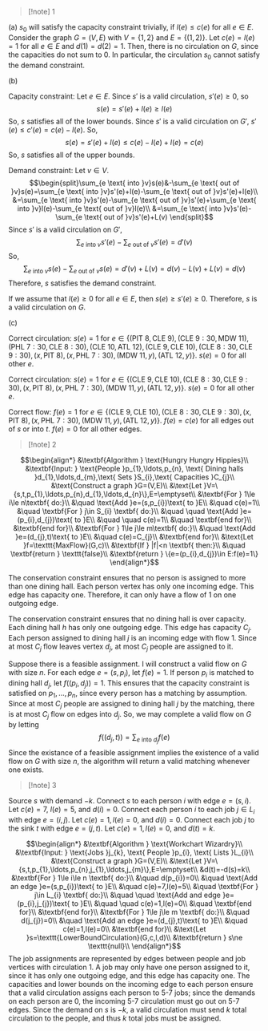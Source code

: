 >[!note] 1

(a) $s_{0}$ will satisfy the capacity constraint trivially, if $l(e)≤c(e)$ for all $e\in E$. Consider the graph $G=(V,E)$ with $V=\{1,2\}$ and $E=\{(1,2)\}$. Let $c(e)=l(e)=1$ for all $e\in E$ and $d(1)=d(2)=1$. Then, there is no circulation on $G$, since the capacities do not sum to $0$. In particular, the circulation $s_{0}$ cannot satisfy the demand constraint.

(b) 


Capacity constraint: Let $e\in E$. Since $s'$ is a valid circulation, $s'(e)\ge0$, so  $$s(e)=s'(e)+l(e)\ge l(e)$$So, $s$ satisfies all of the lower bounds. Since $s'$ is a valid circulation on $G'$, $s'(e)\le c'(e)=c(e)-l(e)$. So, $$s(e)=s'(e)+l(e)\le c(e)-l(e)+l(e)=c(e)$$ So, $s$ satisfies all of the upper bounds.

Demand constraint: Let $v\in V$. $$\begin{split}\sum_{e \text{ into }v}s(e)&-\sum_{e \text{ out of }v}s(e)=\sum_{e \text{ into }v}s'(e)+l(e)-\sum_{e \text{ out of }v}s'(e)+l(e)\\
&=\sum_{e \text{ into }v}s'(e)-\sum_{e \text{ out of }v}s'(e)+\sum_{e \text{ into }v}l(e)-\sum_{e \text{ out of }v}l(e)\\
&=\sum_{e \text{ into }v}s'(e)-\sum_{e \text{ out of }v}s'(e)+L(v)
\end{split}$$Since $s'$ is a valid circulation on $G'$, $$\sum_{e \text{ into }v}s'(e)-\sum_{e \text{ out of }v}s'(e)=d'(v)$$So, $$\sum_{e \text{ into }v}s(e)-\sum_{e \text{ out of }v}s(e)=d'(v)+L(v)=d(v)-L(v)+L(v)=d(v)$$Therefore, $s$ satisfies the demand constraint.

If we assume that $l(e)≥0$ for all $e\in E$, then $s(e)\ge s'(e)\ge0$. Therefore, $s$ is a valid circulation on $G$.

(c) 

Correct circulation: $s(e)=1$ for $e\in\{(\text{PIT } 8,\text{CLE }9),(\text{CLE }9:30,\text{MDW }11),(\text{PHL }7:30,\text{CLE }8:30),(\text{CLE }10,\text{ATL }12),(\text{CLE }9,\text{CLE }10),(\text{CLE }8:30,\text{CLE }9:30),(x,\text{PIT }8),(x,\text{PHL }7:30),(\text{MDW }11,y),(\text{ATL }12,y)\}$. $s(e)=0$ for all other $e$.


Correct circulation: $s(e)=1$ for $e\in\{(\text{CLE }9,\text{CLE }10),(\text{CLE }8:30,\text{CLE }9:30),(x,\text{PIT }8),(x,\text{PHL }7:30),(\text{MDW }11,y),(\text{ATL }12,y)\}$. $s(e)=0$ for all other $e$.


Correct flow: $f(e)=1$ for $e\in\{(\text{CLE }9,\text{CLE }10),(\text{CLE }8:30,\text{CLE }9:30),(x,\text{PIT }8),(x,\text{PHL }7:30),(\text{MDW }11,y),(\text{ATL }12,y)\}$. $f(e)=c(e)$ for all edges out of $s$ or into $t$. $f(e)=0$ for all other edges. 

>[!note] 2

$$\begin{align*}
&\textbf{Algorithm } \text{Hungry Hungry Hippies}\\
&\textbf{Input: } \text{People }p_{1},\ldots,p_{n}, \text{ Dining halls }d_{1},\ldots,d_{m},\text{ Sets }S_{i},\text{ Capacities }C_{j}\\
&\text{Construct a graph }G=(V,E)\\
&\text{Let }V=\{s,t,p_{1},\ldots,p_{n},d_{1},\ldots,d_{n}\},E=\emptyset\\
&\textbf{For } 1\le i\le n\textbf{ do:}\\
&\quad \text{Add }e=(s,p_{i})\text{ to }E\\
&\quad c(e)=1\\
&\quad \textbf{For } j\in S_{i} \textbf{ do:}\\
&\quad \quad \text{Add }e=(p_{i},d_{j})\text{ to }E\\
&\quad \quad c(e)=1\\
&\quad \textbf{end for}\\
&\textbf{end for}\\
&\textbf{For } 1\le j\le m\textbf{ do:}\\
&\quad \text{Add }e=(d_{j},t)\text{ to }E\\
&\quad c(e)=C_{j}\\
&\textbf{end for}\\
&\text{Let }f=\texttt{MaxFlow}(G,c)\\
&\textbf{If } |f|<n \textbf{ then:}\\
&\quad \textbf{return } \texttt{false}\\
&\textbf{return } \{e=(p_{i},d_{j})\in E:f(e)=1\}
\end{align*}$$

The conservation constraint ensures that no person is assigned to more than one dining hall. Each person vertex has only one incoming edge. This edge has capacity one. Therefore, it can only have a flow of 1 on one outgoing edge. 

The conservation constraint ensures that no dining hall is over capacity. Each dining hall $h$ has only one outgoing edge. This edge has capacity $C_{j}$. Each person assigned to dining hall $j$ is an incoming edge with flow 1. Since at most $C_{j}$ flow leaves vertex $d_{j}$, at most $C_{j}$ people are assigned to it.

Suppose there is a feasible assignment. I will construct a valid flow on $G$ with size $n$. For each edge $e=(s,p_{i})$, let $f(e)=1$. If person $p_{i}$ is matched to dining hall $d_{j}$, let $f((p_{i},d_{j}))=1$. This ensures that the capacity constraint is satisfied on $p_{1},\ldots,p_{n}$, since every person has a matching by assumption. Since at most $C_{j}$ people are assigned to dining hall $j$ by the matching, there is at most $C_{j}$ flow on edges into $d_{j}$. So, we may complete a valid flow on $G$ by letting $$f((d_{j},t))=\sum_{e \text{ into }d_{j}}f(e)$$Since the existance of a feasible assignment implies the existence of a valid flow on $G$ with size $n$, the algorithm will return a valid matching whenever one exists.


>[!note] 3

Source $s$ with demand $-k$. Connect $s$ to each person $i$ with edge $e=(s,i)$. Let $c(e)=7$,  $l(e)=5$, and $d(i)=0$. Connect each person $i$ to each job $j\in L_{i}$ with edge $e=(i,j)$. Let $c(e)=1,l(e)=0$, and $d(i)=0$. Connect each job $j$ to the sink $t$ with edge $e=(j,t)$. Let $c(e)=1,l(e)=0$, and $d(t)=k$. 

$$\begin{align*}
&\textbf{Algorithm } \text{Workchart Wizardry}\\
&\textbf{Input: } \text{Jobs }j_{k}, \text{ People }p_{i}, \text{ Lists }L_{i}\\
&\text{Construct a graph }G=(V,E)\\
&\text{Let }V=\{s,t,p_{1},\ldots,p_{n},j_{1},\ldots,j_{m}\},E=\emptyset\\
&d(t)=-d(s)=k\\
&\textbf{For } 1\le i\le n \textbf{ do:}\\
&\quad d(p_{i})=0\\
&\quad \text{Add an edge }e=(s,p_{i})\text{ to }E\\
&\quad c(e)=7,l(e)=5\\
&\quad \textbf{For } j\in L_{i} \textbf{ do:}\\
&\quad \quad \text{Add and edge }e=(p_{i},j_{j})\text{ to }E\\
&\quad \quad c(e)=1,l(e)=0\\
&\quad \textbf{end for}\\
&\textbf{end for}\\
&\textbf{For } 1\le j\le m \textbf{ do:}\\
&\quad d(j_{j})=0\\
&\quad \text{Add an edge }e=(d_{j},t)\text{ to }E\\
&\quad c(e)=1,l(e)=0\\
&\textbf{end for}\\
&\text{Let }s=\texttt{LowerBoundCirculation}(G,c,l,d)\\
&\textbf{return } s\ne \texttt{null}\\
\end{align*}$$
The job assignments are represented by edges between people and job vertices with circulation 1. A job may only have one person assigned to it, since it has only one outgoing edge, and this edge has capacity one. The capacities and lower bounds on the incoming edge to each person ensure that a valid circulation assigns each person to 5-7 jobs; since the demands on each person are 0, the incoming 5-7 circulation must go out on 5-7 edges. Since the demand on $s$ is $-k$, a valid circulation must send $k$ total circulation to the people, and thus $k$ total jobs must be assigned. 